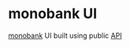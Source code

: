# monobank UI

[monobank](https://monobank.ua/r/G3Xq) UI built using public [API](https://api.monobank.ua/docs/)
